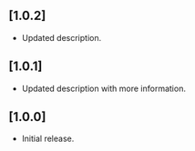 ## [1.0.2]

* Updated description.

## [1.0.1]

* Updated description with more information.

## [1.0.0]

* Initial release.
